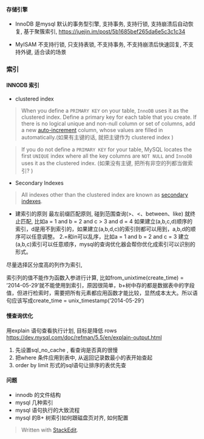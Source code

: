 ####  存储引擎
* InnoDB 
是mysql 默认的事务型引擎, 支持事务, 支持行锁, 支持崩溃后自动恢复, 基于聚簇索引, 
https://juejin.im/post/5b1685bef265da6e5c3c1c34

* MyISAM
不支持行锁, 只支持表锁, 不支持事务, 不支持崩溃后快速回复, 不支持外键, 适合读的场景


### 索引
#### INNODB 索引
* clustered index
>  When you define a  `PRIMARY KEY`  on your table,  `InnoDB`  uses it as the clustered index. Define a primary key for each table that you create. If there is no logical unique and non-null column or set of columns, add a new  [auto-increment](https://dev.mysql.com/doc/refman/8.0/en/glossary.html#glos_auto_increment "auto-increment")  column, whose values are filled in automatically.(如果有主键的话, 就把主键作为 clustered index )
    
>  If you do not define a  `PRIMARY KEY`  for your table, MySQL locates the first  `UNIQUE`  index where all the key columns are  `NOT NULL`  and  `InnoDB`  uses it as the clustered index. (如果没有主键, 把所有非空的列都当做索引? )

* Secondary Indexes
> All indexes other than the clustered index are known as [secondary indexes](https://dev.mysql.com/doc/refman/8.0/en/glossary.html#glos_secondary_index "secondary index").



* 建索引的原则
最左前缀匹配原则, 碰到范围查询(>、<、between、like) 就终止匹配, 比如a = 1 and b = 2 and c > 3 and d = 4 如果建立(a,b,c,d)顺序的索引，d是用不到索引的，如果建立(a,b,d,c)的索引则都可以用到，a,b,d的顺序可以任意调整。 2.=和in可以乱序，比如a = 1 and b = 2 and c = 3 建立(a,b,c)索引可以任意顺序，mysql的查询优化器会帮你优化成索引可以识别的形式。

尽量选择区分度高的列作为索引, 

索引列的值不能作为函数入参进行计算, 比如from_unixtime(create_time) = ’2014-05-29’就不能使用到索引，原因很简单，b+树中存的都是数据表中的字段值，但进行检索时，需要把所有元素都应用函数才能比较，显然成本太大。所以语句应该写成create_time = unix_timestamp(’2014-05-29’)

#### 慢查询优化
用explain 语句查看执行计划, 目标是降低 rows
https://dev.mysql.com/doc/refman/5.5/en/explain-output.html

1. 先设置sql_no_cache , 看查询是否真的很慢
2. 把where 条件应用到表中, 从返回记录数最小的表开始查起
3. order by limit 形式的sql语句让排序的表优先查


#### 问题
* innodb 的文件结构
* mysql 几种索引
* mysql 语句执行的大致流程
* mysql 的B+ 树索引如何跟磁盘页对齐, 如何配置




> Written with [StackEdit](https://stackedit.io/).
<!--stackedit_data:
eyJoaXN0b3J5IjpbMTY3NTA0NTY2MCwxOTgxNTE4MzA5LDU3OD
U5MDkxMCwtNjI4MDE4NTEyLC0xNDU0NjA1NjU4LDE1OTI0NTYx
ODAsNzI0ODE5Mzg3LDkwOTkyMDY3MCwtMTM1ODIyNDUyOCwxND
g1MTE0MTk3LDczMDk5ODExNl19
-->
